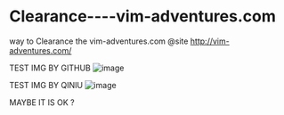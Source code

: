 # Clearance----vim-adventures.com
way to Clearance the vim-adventures.com  @site http://vim-adventures.com/

TEST IMG BY GITHUB
![image](https://github.com/HAOGRE/vim-adventures-Clearance/blob/master/screenshot/000-loading.jpg)


TEST IMG BY QINIU
![image](http://7xrwkv.com1.z0.glb.clouddn.com/000-loading.jpg)

MAYBE IT IS OK ?
